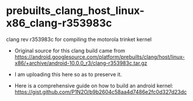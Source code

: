# prebuilts_clang_host_linux-x86_clang-r353983c
clang rev r353983c for compiling the motorola trinket kernel

* Original source for this clang build came from https://android.googlesource.com/platform/prebuilts/clang/host/linux-x86/+archive/android-10.0.0_r3/clang-r353983c.tar.gz
* I am uploading this here so as to preserve it.

* Here is a comprehensive guide on how to build an android kernel: https://gist.github.com/P1N2O/b9b2604c58aa4d7486e2fc0d327d23dc
